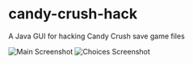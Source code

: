 # candy-crush-hack
A Java GUI for hacking Candy Crush save game files

<img src='https://i.imgur.com/AWGKP7X.png' title='Video Walkthrough' width='' alt='Main Screenshot' />
<img src='https://i.imgur.com/vSowIqk.png' title='Video Walkthrough' width='' alt='Choices Screenshot' />
